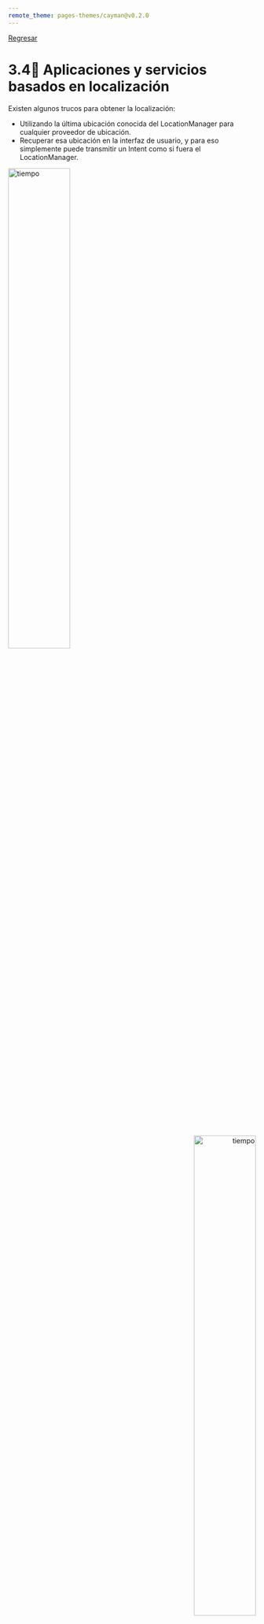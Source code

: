 ```yaml
---
remote_theme: pages-themes/cayman@v0.2.0
---
```

[Regresar](/Aplicaciones-Moviles-y-Servicios-Telematicos/)

# 3.4📲 Aplicaciones y servicios basados en localización 

Existen algunos trucos para obtener la localización:

+ Utilizando la última ubicación conocida del LocationManager para cualquier proveedor de ubicación.
+ Recuperar esa ubicación en la interfaz de usuario, y para eso simplemente puede transmitir un Intent como si fuera el LocationManager.


<p align="left">
  <img src="../imagenes/unid4_localizacion1.png" alt="tiempo" width="50%">
</p>

<p align="right">
  <img src="../imagenes/unid4_localizacion2.png" alt="tiempo" width="50%">
</p>

Múltiples son las aplicaciones y los servicios basados en localización, que buscan proveer servicios geográficos en tiempo real. A continuación serán enunciados algunos de los más relevantes.

+ **Rescate y salvamento:** En EE.UU. el servicio 911.
+ **Rastreo y navegación:** Navegación avanzada.
+ **Hogar:** Información preventiva sobre los lugares peligrosos.
+ **Privacidad:** DAA “Direct Anonymous Attestation”.
+ **Mensajería:** SIP “Session Initiation Protocol”.
+ **Sector commercial:** RFID “Radio Frequency Identification”.


<p align="center">
  <img src="../imagenes/unid4_localizacion3.jpg" alt="tiempo" width="80%">
</p>

## [INV] Análisis de aplicaciones móviles de rastreo de contactos con sensores embebidos

## 🎯 Objetivo de Aprendizaje

Diseñar aplicaciones que utilicen los sensores embebidos en dispositivos móviles para la entrega de información a los usuarios en tiempo real.

### Actividades
1.Investigar sobre 3 aplicaciones móviles avanzadas que apliquen M2M, incluir detalles de la aplicación móvil. Por ejemplo: flota de buses que utilizan sensores en la batería del bus.
2. Hacer pruebas de usabilidad, por lo menos con 3 aplicaciones móviles de rastreo de contactos, considerando que usen los siguientes sensores embebidos: Bluetooth, GPS. 
Desarrollar una aplicación móvil que active uno de los sensores embebidos (Bluetooth, GPS, cámara).
3. Presentar diapositivas con los resultados de las actividades, incluyendo el enlace del repositorio de GitHub.

## Referencias bibliográficas
https://covid19-static.cdn-apple.com/applications/covid19/current/static/contact-tracing/pdf/ExposureNotification-BluetoothSpecificationv1.2.pdf?1
https://www.technologyreview.com/2020/05/07/1000961/launching-mittr-covid-tracing-tracker/
https://developer.android.com/guide/topics/connectivity/bluetooth
https://developer.android.com/training/camera
https://developer.android.com/guide/topics/sensors

### Protocolos de intercambio de datos
La LPWAN (red de área extensa de baja potencia) es un tipo de red de área extensa de telecomunicaciones inalámbricas diseñada para permitir comunicaciones de largo alcance a baja velocidad de bits entre objetos conectados, como sensores que funcionan con batería.
Existen varias normas y proveedores que compiten en el ámbito de las LPWAN:

+ DASH7
+ Chirp spread spectrum based
+ LoRa
+ Sigfox

**LoRaWAN**

+ La arquitectura de red LoRaWAN® se despliega en una topología de estrella de estrellas en la que las pasarelas retransmiten mensajes entre los dispositivos finales y un servidor de red central. 
+ Las pasarelas están conectadas al servidor de red a través de conexiones IP estándar y actúan como un puente transparente, simplemente convirtiendo los paquetes RF en paquetes IP y viceversa. 
+ Todos los modos permiten la comunicación bidireccional.


<p align="center">
  <img src="../imagenes/unid3.embebido4.png" alt="tiempo" width="100%">
</p>

**Sigfox**
El protocolo Sigfox se centra en: 
+ **Autonomía**. Consumo de energía extremadamente bajo, que permite años de duración de la batería.
+ **Simplicidad**. Sin configuración, solicitud de conexión ni señalización. 
+ **Rentabilidad**. Desde el hardware utilizado en los dispositivos hasta nuestra red, optimizamos cada paso para que sea lo más rentable posible.
+ **Mensajes pequeños**. En la red no se permiten activos ni medios de gran tamaño, sólo notificaciones pequeñas: hasta 12 bytes.

<p align="center">
  <img src="../imagenes/unid3.embebido1.png" alt="tiempo" width="100%">
</p>

**Captura de datos en tiempo real**

+ El aumento de la generación de datos no sólo se ha limitado a las empresas o grandes organizaciones. 

+ Los individuos también están generando más datos personales, conocidos como rastros digitales.

+ A menudo, los individuos pueden publicar y acceder a información histórica y en tiempo real sobre su entorno, intereses y otra variedad de temas.


<p align="right">
  <img src="../imagenes/unid3.embebido9.png" alt="tiempo" width="60%">
</p>

+ En estas aplicaciones, los sistemas embebidos deben proporcionar predictibilidad tanto en el tiempo de respuesta como en la calidad de los resultados. Esta característica los eleva a la categoría de sistemas en tiempo real. En estos sistemas, la validez de los resultados viene dada no sólo por su corrección, sino también por su puntualidad. Es decir, existen algunas restricciones que limitan el tiempo de su funcionamiento.

+ En un sistema de monitorización remota en tiempo real, los dispositivos conectados recopilan datos médicos y otros datos sanitarios y utilizan una red Wi-Fi, zigbee o celular para transferir esos datos a un médico o almacenarlos en la nube, donde pueden acceder a ellos médicos, cuidadores, pacientes y asesores.

**Captura de datos en tiempo real**

## Visualización de datos sensados

<p align="center">
  <img src="../imagenes/unid4_visualizacion_datos2.jpg" alt="tiempo" width="100%">
</p>

Referencia: https://github.com/AnyChart/AnyChart-Android


https://github.com/AnyChart/AnyChart-Android
http://www.estadisticaparatodos.es/taller/graficas/cajas.html

**iOS - Steps**       
**Android -Steps**    
**Android - Stress**


<p align="center">
  <img src="../imagenes/unid4_visualizacion_datos3.jpg" alt="tiempo" width="100%">
</p>

http://appdesignbook.com/es/contenidos/patrones-interaccion-moviles/


Tipos de sistemas en tiempo real basados en restricciones temporales:
+ Duros 
+ Firme
+ Suave

Modelo de referencia de sistema en tiempo real: Nuestro modelo de referencia se caracteriza por tres elementos:

+ Un modelo de carga de trabajo
+ Un modelo de recursos
+ Algoritmos

Otro factor que se debe tener en cuenta para decidir si el sistema es fiable para el uso en tiempo real, además de la latencia incurrida en el manejo de eventos externos, es la "variación" en esta latencia, es decir, para que un sistema se considere fiable para la aplicación en tiempo real, tiene que haber un límite superior sobre cuánta variación en la latencia puede ser tolerada por la aplicación en tiempo real. Hemos analizado nuestras mediciones experimentales con estos criterios en mente.

**Detección y consumo de batería

+ Conseguir un bajo consumo de energía en cualquier sistema integrado es importante. Los sistemas embebidos en aplicaciones espaciales son un ejemplo en el que existe un presupuesto de energía definido, y normalmente bajo, que debe cumplirse. 

+ Incluso en aplicaciones en las que a primera vista podría parecer que el consumo de energía es una cuestión menos prioritaria, como en las aplicaciones de automoción, el creciente uso de sistemas embebidos para sustituir a los sistemas mecánicos tiene un gran impacto en el consumo de energía en reposo.

## Utilización de los recursos de almacenamiento y procesamiento para la detección

+ Esta sección ofrece un breve resumen de las aplicaciones de teledetección que utilizan entornos de computación en nube, así como un estudio de caso más detallado.
+ El proyecto Matsu es un proyecto de código abierto para el procesamiento de imágenes de satélite utilizando una nube comunitaria. Este proyecto, una colaboración entre la NASA y el Open Cloud Consortium (OCC), se ha desarrollado para procesar datos del satélite EO-1 de la NASA y desarrollar tecnología de código abierto para el procesamiento público de imágenes de satélite basado en la nube. La mayoría de los cálculos se completaron utilizando un marco Hadoop que se ejecuta en 9 nodos de computación con 54 núcleos de computación AQ4 y 352 GB de RAM.





```